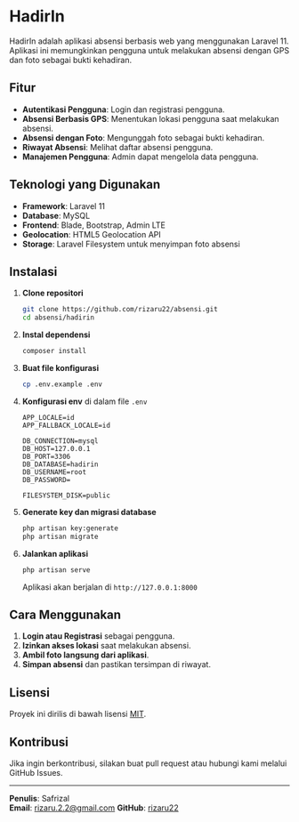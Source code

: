 # HadirIn

HadirIn adalah aplikasi absensi berbasis web yang menggunakan Laravel 11. Aplikasi ini memungkinkan pengguna untuk melakukan absensi dengan GPS dan foto sebagai bukti kehadiran.

## Fitur

- **Autentikasi Pengguna**: Login dan registrasi pengguna.
- **Absensi Berbasis GPS**: Menentukan lokasi pengguna saat melakukan absensi.
- **Absensi dengan Foto**: Mengunggah foto sebagai bukti kehadiran.
- **Riwayat Absensi**: Melihat daftar absensi pengguna.
- **Manajemen Pengguna**: Admin dapat mengelola data pengguna.

## Teknologi yang Digunakan

- **Framework**: Laravel 11
- **Database**: MySQL
- **Frontend**: Blade, Bootstrap, Admin LTE
- **Geolocation**: HTML5 Geolocation API
- **Storage**: Laravel Filesystem untuk menyimpan foto absensi

## Instalasi

1. **Clone repositori**
   ```sh
   git clone https://github.com/rizaru22/absensi.git
   cd absensi/hadirin
   ```
2. **Instal dependensi**
   ```sh
   composer install
   ```
3. **Buat file konfigurasi**
   ```sh
   cp .env.example .env
   ```
4. **Konfigurasi env** di dalam file `.env`
   ```env
   APP_LOCALE=id
   APP_FALLBACK_LOCALE=id

   DB_CONNECTION=mysql
   DB_HOST=127.0.0.1
   DB_PORT=3306
   DB_DATABASE=hadirin
   DB_USERNAME=root
   DB_PASSWORD=

   FILESYSTEM_DISK=public
   ```
5. **Generate key dan migrasi database**
   ```sh
   php artisan key:generate
   php artisan migrate
   ```
6. **Jalankan aplikasi**
   ```sh
   php artisan serve
   ```
   Aplikasi akan berjalan di `http://127.0.0.1:8000`

## Cara Menggunakan

1. **Login atau Registrasi** sebagai pengguna.
2. **Izinkan akses lokasi** saat melakukan absensi.
3. **Ambil foto langsung dari aplikasi**.
4. **Simpan absensi** dan pastikan tersimpan di riwayat.

## Lisensi

Proyek ini dirilis di bawah lisensi [MIT](LICENSE).

## Kontribusi

Jika ingin berkontribusi, silakan buat pull request atau hubungi kami melalui GitHub Issues.

---

**Penulis**: Safrizal  
**Email**: rizaru.2.2@gmail.com
**GitHub**: [rizaru22](https://github.com/rizaru22)
